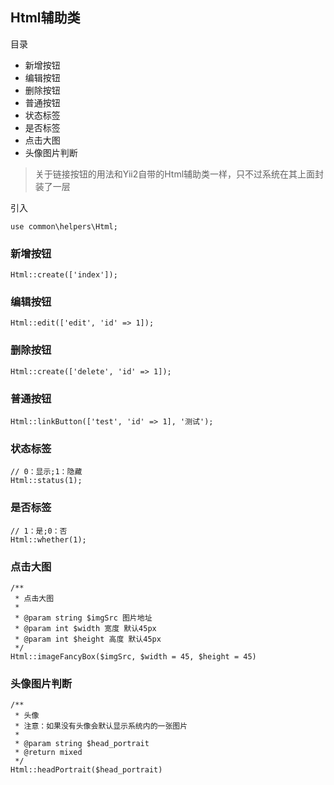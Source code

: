 ## Html辅助类

目录

- 新增按钮
- 编辑按钮
- 删除按钮
- 普通按钮
- 状态标签
- 是否标签
- 点击大图
- 头像图片判断

> 关于链接按钮的用法和Yii2自带的Html辅助类一样，只不过系统在其上面封装了一层

引入

```
use common\helpers\Html;
```

### 新增按钮

```
Html::create(['index']);
```

### 编辑按钮

```
Html::edit(['edit', 'id' => 1]);
```

### 删除按钮

```
Html::create(['delete', 'id' => 1]);
```

### 普通按钮

```
Html::linkButton(['test', 'id' => 1], '测试');
```

### 状态标签

```
// 0：显示;1：隐藏
Html::status(1);
```

### 是否标签

```
// 1：是;0：否
Html::whether(1);
```

### 点击大图

```
/**
 * 点击大图
 *
 * @param string $imgSrc 图片地址
 * @param int $width 宽度 默认45px
 * @param int $height 高度 默认45px
 */
Html::imageFancyBox($imgSrc, $width = 45, $height = 45)
```

### 头像图片判断

```
/**
 * 头像
 * 注意：如果没有头像会默认显示系统内的一张图片
 * 
 * @param string $head_portrait
 * @return mixed
 */
Html::headPortrait($head_portrait)
```
   